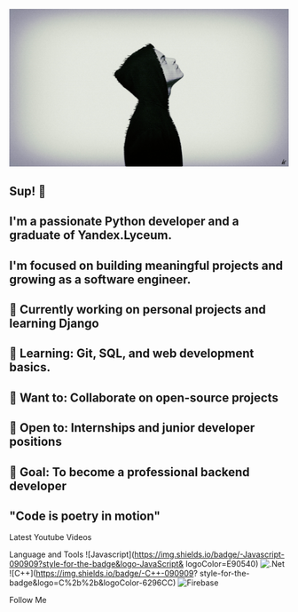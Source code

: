 [![Header](https://github.com/kuvaldax/kuvaldax/blob/main/assets/mr-robot-12097.jpg)](https://github.com/kuvaldax/kuvaldax/)

## Sup! 👋
##
## I'm a passionate Python developer and a graduate of Yandex.Lyceum.
## I'm focused on building meaningful projects and growing as a software engineer.
##
## 🔭 Currently working on personal projects and learning Django
## 🌱 Learning: Git, SQL, and web development basics.
## 👯 Want to: Collaborate on open-source projects
## 💼 Open to: Internships and junior developer positions
## 🎯 Goal: To become a professional backend developer
## "Code is poetry in motion"

Latest Youtube Videos

Language and Tools
![Javascript](https://img.shields.io/badge/-Javascript-090909?style-for-the-badge&logo-JavaScript& logoColor=E90540)
![.Net](https://img.shields.io/badge/-Framework-090909?style-for-the-badge&logo-.net&logoColor-E5D3FF)
![C++](https://img.shields.io/badge/-C++-090909? style-for-the-badge&logo=C%2b%2b&logoColor-6296CC)
![Firebase](https://img.shields.io/badge/-Firebase-090909?style-for-the-badge&logo-firebase&logocolor-18C520)

Follow Me